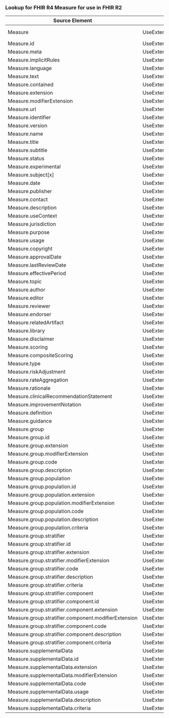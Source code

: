 ### Lookup for FHIR R4 Measure for use in FHIR R2

| Source Element | Usage | Target |
| -------------- | ----- | ------ |
| Measure | UseExtension | http://hl7.org/fhir/4.0/StructureDefinition/extension-Measure |
| Measure.id | UseExtensionFromAncestor | - |
| Measure.meta | UseExtensionFromAncestor | - |
| Measure.implicitRules | UseExtensionFromAncestor | - |
| Measure.language | UseExtensionFromAncestor | - |
| Measure.text | UseExtensionFromAncestor | - |
| Measure.contained | UseExtensionFromAncestor | - |
| Measure.extension | UseExtensionFromAncestor | - |
| Measure.modifierExtension | UseExtensionFromAncestor | - |
| Measure.url | UseExtensionFromAncestor | - |
| Measure.identifier | UseExtensionFromAncestor | - |
| Measure.version | UseExtensionFromAncestor | - |
| Measure.name | UseExtensionFromAncestor | - |
| Measure.title | UseExtensionFromAncestor | - |
| Measure.subtitle | UseExtensionFromAncestor | - |
| Measure.status | UseExtensionFromAncestor | - |
| Measure.experimental | UseExtensionFromAncestor | - |
| Measure.subject[x] | UseExtensionFromAncestor | - |
| Measure.date | UseExtensionFromAncestor | - |
| Measure.publisher | UseExtensionFromAncestor | - |
| Measure.contact | UseExtensionFromAncestor | - |
| Measure.description | UseExtensionFromAncestor | - |
| Measure.useContext | UseExtensionFromAncestor | - |
| Measure.jurisdiction | UseExtensionFromAncestor | - |
| Measure.purpose | UseExtensionFromAncestor | - |
| Measure.usage | UseExtensionFromAncestor | - |
| Measure.copyright | UseExtensionFromAncestor | - |
| Measure.approvalDate | UseExtensionFromAncestor | - |
| Measure.lastReviewDate | UseExtensionFromAncestor | - |
| Measure.effectivePeriod | UseExtensionFromAncestor | - |
| Measure.topic | UseExtensionFromAncestor | - |
| Measure.author | UseExtensionFromAncestor | - |
| Measure.editor | UseExtensionFromAncestor | - |
| Measure.reviewer | UseExtensionFromAncestor | - |
| Measure.endorser | UseExtensionFromAncestor | - |
| Measure.relatedArtifact | UseExtensionFromAncestor | - |
| Measure.library | UseExtensionFromAncestor | - |
| Measure.disclaimer | UseExtensionFromAncestor | - |
| Measure.scoring | UseExtensionFromAncestor | - |
| Measure.compositeScoring | UseExtensionFromAncestor | - |
| Measure.type | UseExtensionFromAncestor | - |
| Measure.riskAdjustment | UseExtensionFromAncestor | - |
| Measure.rateAggregation | UseExtensionFromAncestor | - |
| Measure.rationale | UseExtensionFromAncestor | - |
| Measure.clinicalRecommendationStatement | UseExtensionFromAncestor | - |
| Measure.improvementNotation | UseExtensionFromAncestor | - |
| Measure.definition | UseExtensionFromAncestor | - |
| Measure.guidance | UseExtensionFromAncestor | - |
| Measure.group | UseExtensionFromAncestor | - |
| Measure.group.id | UseExtensionFromAncestor | - |
| Measure.group.extension | UseExtensionFromAncestor | - |
| Measure.group.modifierExtension | UseExtensionFromAncestor | - |
| Measure.group.code | UseExtensionFromAncestor | - |
| Measure.group.description | UseExtensionFromAncestor | - |
| Measure.group.population | UseExtensionFromAncestor | - |
| Measure.group.population.id | UseExtensionFromAncestor | - |
| Measure.group.population.extension | UseExtensionFromAncestor | - |
| Measure.group.population.modifierExtension | UseExtensionFromAncestor | - |
| Measure.group.population.code | UseExtensionFromAncestor | - |
| Measure.group.population.description | UseExtensionFromAncestor | - |
| Measure.group.population.criteria | UseExtensionFromAncestor | - |
| Measure.group.stratifier | UseExtensionFromAncestor | - |
| Measure.group.stratifier.id | UseExtensionFromAncestor | - |
| Measure.group.stratifier.extension | UseExtensionFromAncestor | - |
| Measure.group.stratifier.modifierExtension | UseExtensionFromAncestor | - |
| Measure.group.stratifier.code | UseExtensionFromAncestor | - |
| Measure.group.stratifier.description | UseExtensionFromAncestor | - |
| Measure.group.stratifier.criteria | UseExtensionFromAncestor | - |
| Measure.group.stratifier.component | UseExtensionFromAncestor | - |
| Measure.group.stratifier.component.id | UseExtensionFromAncestor | - |
| Measure.group.stratifier.component.extension | UseExtensionFromAncestor | - |
| Measure.group.stratifier.component.modifierExtension | UseExtensionFromAncestor | - |
| Measure.group.stratifier.component.code | UseExtensionFromAncestor | - |
| Measure.group.stratifier.component.description | UseExtensionFromAncestor | - |
| Measure.group.stratifier.component.criteria | UseExtensionFromAncestor | - |
| Measure.supplementalData | UseExtensionFromAncestor | - |
| Measure.supplementalData.id | UseExtensionFromAncestor | - |
| Measure.supplementalData.extension | UseExtensionFromAncestor | - |
| Measure.supplementalData.modifierExtension | UseExtensionFromAncestor | - |
| Measure.supplementalData.code | UseExtensionFromAncestor | - |
| Measure.supplementalData.usage | UseExtensionFromAncestor | - |
| Measure.supplementalData.description | UseExtensionFromAncestor | - |
| Measure.supplementalData.criteria | UseExtensionFromAncestor | - |
